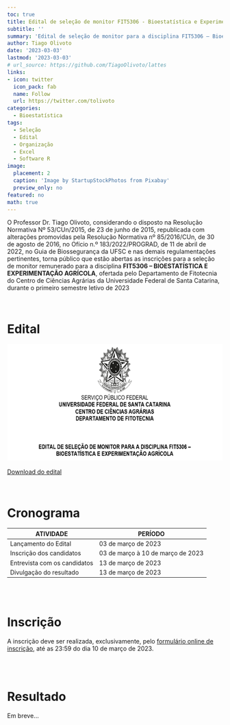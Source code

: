 ```yaml
---
toc: true
title: Edital de seleção de monitor FIT5306 - Bioestatística e Experimentação Agrícola 
subtitle: ''
summary: 'Edital de seleção de monitor para a disciplina FIT5306 – Bioestatística e Experimentação Agrícola.'
author: Tiago Olivoto
date: '2023-03-03'
lastmod: '2023-03-03'
# url_source: https://github.com/TiagoOlivoto/lattes
links:
- icon: twitter
  icon_pack: fab
  name: Follow
  url: https://twitter.com/tolivoto
categories:
  - Bioestatística
tags:
  - Seleção
  - Edital
  - Organização
  - Excel
  - Software R
image:
  placement: 2
  caption: 'Image by StartupStockPhotos from Pixabay'
  preview_only: no
featured: no
math: true
---
```


<script src="https://kit.fontawesome.com/1f72d6921a.js" crossorigin="anonymous"></script>



O Professor Dr. Tiago Olivoto, considerando o disposto na Resolução Normativa Nº 53/CUn/2015, de 23 de junho de 2015, republicada com alterações promovidas pela Resolução Normativa nº 85/2016/CUn, de 30 de agosto de 2016, no Ofício n.º 183/2022/PROGRAD, de 11 de abril de 2022, no Guia de Biossegurança da UFSC e nas demais regulamentações pertinentes, torna público que estão abertas as inscrições para a seleção de monitor remunerado para a disciplina **FIT5306 – BIOESTATÍSTICA E EXPERIMENTAÇÃO AGRÍCOLA**, ofertada pelo Departamento de Fitotecnia do Centro de Ciências Agrárias da Universidade Federal de Santa Catarina, durante o primeiro semestre letivo de 2023

<br> 

# <i class="fas fa-file-pdf"></i> Edital


<a href="https://github.com/TiagoOlivoto/tiagoolivoto/raw/master/content/post/edital_monitoria_bioestat/edital_monitor_bioestatistica_2023.pdf" target="_blank" rel="noopener"><img src="https://github.com/TiagoOlivoto/tiagoolivoto/blob/master/content/post/edital_monitoria_bioestat/image_edital.png?raw=true" width="1000" height="273"/></a>


<a class="btn btn-success" href="https://github.com/TiagoOlivoto/tiagoolivoto/raw/master/content/post/edital_monitoria_bioestat/edital_monitor_bioestatistica_2023.pdf" target="_blank"><i class="fa fa-save"></i> Download do edital</a>

<br> 

# <i class="fas fa-clock"></i> Cronograma

|     ATIVIDADE                         |     PERÍODO                               |
|---------------------------------------|-------------------------------------------|
|     Lançamento do Edital              |     03 de março de 2023                   |
|     Inscrição dos candidatos          |     03 de março à 10 de março de 2023    |
|     Entrevista com os   candidatos    |     13 de março de 2023                    |
|     Divulgação do resultado           |    13 de março de 2023                    |

<br> 
<br> 

# <i class="fas fa-file-export"></i> Inscrição

A inscrição deve ser realizada, exclusivamente, pelo [formulário online de inscrição](https://forms.gle/npCsKZvgom3B5rD2A), até as 23:59 do dia 10 de março de 2023.

<br> 
<br> 

# <i class="fas fa-file-export"></i> Resultado

Em breve...

<!-- O Professor Dr. Tiago Olivoto, matrícula SIAPE 1241962, considerando o Edital de Seleção para Monitor remunerado da disciplina FIT5306 – Bioestatística e Experimentação Agrícola, divulga o resultado final após finalizadas as etapas do processo seletivo. -->


<!-- |     Matrícula     |     IAA$^1$    |     FIT5306$^2$    |     Histórico$^3$    |     Entrevista$^4$    |     MF$^5$     |     Classificação    | -->
<!-- |-------------------|-------------|-----------------|-------------------|--------------------|-------------|----------------------| -->
<!-- |     21102960      |     7,87    |     8,00        |     7,95          |     9,50           |     9,03    |     1                | -->
<!-- |     20101788      |     8,64    |     9,00        |     8,86          |     8,80           |     8,82    |     2                | -->
<!-- |     19101827      |     8,74    |     9,00        |     8,90          |     8,50           |     8,62    |     3                | -->
<!-- |     20101776      |     7,74    |     7,00        |     8,00          |     8,00           |     8,00    |     4                | -->
<!-- |     19104759      |     7,00    |     7,00        |     7,00          |     7,60           |     7,42    |     5                | -->
<!-- \$^1\$ Índice de Aproveitamento Acumulado -->
<!-- \$^2\$ Média na disciplina de Bioestatística e Experimentação Agrícola -->
<!-- \$^3\$ Nota referente ao histórico (IAA$\times$0,4 + FIT5306$\times$0,6) -->
<!-- \$^4\$ Nota da entrevista -->
<!-- \$^5\$ Média final (Histórico$\times$0,3 + Entrevista$\times$0,7) -->


<!-- <a class="btn btn-success" href="https://github.com/TiagoOlivoto/tiagoolivoto/raw/master/content/post/edital_monitoria_bioestat/resultado_monitoria_FIT5306_assinado.pdf" target="_blank"><i class="fa fa-save"></i> Download do resultado</a> -->


